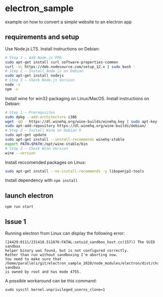 # electron_sample
example on how to convert a simple website to an electron app


## requirements and setup

Use Node.js LTS. Install instructions on Debian:

```sh
# Step 1 – Add Node.js PPA
sudo apt-get install curl software-properties-common
curl -sL https://deb.nodesource.com/setup_12.x | sudo bash -
# Step 2 – Install Node.js on Debian
sudo apt-get install nodejs
# Step 3 – Check Node.js Version
node -v
npm -v
```

Install wine for win32 packaging on Linux/MacOS. Install instructions on Debian:

```sh
# Step 1 – Prerequsites
sudo dpkg --add-architecture i386
wget -qO - https://dl.winehq.org/wine-builds/winehq.key | sudo apt-key add -
sudo apt-add-repository https://dl.winehq.org/wine-builds/debian/
# Step 2 – Install Wine on Debian 9
sudo apt-get update
sudo apt-get install --install-recommends winehq-stable
export PATH=$PATH:/opt/wine-stable/bin
# Step 3 – Check Wine Version
wine --version
```

Install reccomended packages on Linux:

```sh
sudo apt-get install --no-install-recommends -y libopenjp2-tools
```


Install dependency with `npm install`


## launch electron

```
npm run start
```


## Issue 1

Running electron from Linux can display the following error:

```
[24429:0111/231418.511876:FATAL:setuid_sandbox_host.cc(157)] The SUID sandbox
helper binary was found, but is not configured correctly.
Rather than run without sandboxing I'm aborting now.
You need to make sure that
/home/parallels/git/electron_sample_2020/node_modules/electron/dist/chrome-sandbox
is owned by root and has mode 4755.
```

A possible workaround can be this command:

`sudo sysctl kernel.unprivileged_userns_clone=1`
